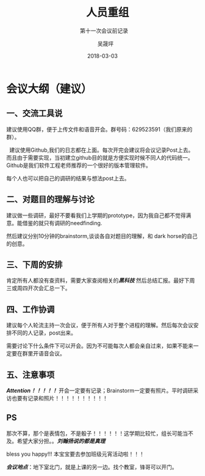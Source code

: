 ﻿---
layout:     post
title:      人员重组
subtitle:   第十一次会议前记录
date:       2018-03-03
author:     吴晟坪
header-img: img/Meeting_Record_bg.jpg
catalog: true
tags:
    - Meeting
---
# 会议大纲（建议）


## 一、交流工具说


建议使用QQ群，便于上传文件和语音开会。群号码：629523591（我们原来的群）。

   
建议使用Github,我们的日志都在上面。每次开完会建议将会议记录Post上去。而且由于需要实现，当初建立github目的就是方便实现时候不同人的代码统一。Github是我们软件工程老师推荐的一个很好的版本管理软件。


每个人也可以把自己的调研的结果与想法post上去。

## 二、对题目的理解与讨论

建议做一些调研，最好不要看我们上学期的prototype，因为我自己都不觉得满意。能借鉴的就只有调研的needfinding.

然后建议分别10分钟的brainstorm,谈谈各自对题目的理解，和 dark horse的自己的创意。

## 三、下周的安排

肯定所有人都没有查资料，需要大家查阅相关的***黑科技*** 然后总结汇报。最好下周三或周四开次会汇总一下。

## 四、工作协调

建议每个人轮流主持一次会议，便于所有人对于整个进程的理解。然后每次会议安排不同的人记录，post出来。

需要讨论下什么条件下可以开会。因为不可能每次人都会亲自过来，如果不能来一定要在群里开语音会议。

## 五、注意事项

***Attention！！！！！*** 开会一定要有记录；Brainstorm一定要有照片。平时调研采访也要有记录和照片！！！！！！！！！！

## PS

那次不算，那个是表情包，不是骰子！！！！！！这学期比较忙，组长可能当不及。希望大家分担。。***刘翰扬说的都是真理***

bless you happy!!! 本宝宝要去参加班级元宵活动啦！！！

***会议地点***：地下室北门，就是上课的另一边。找个教室，锋哥可以开门。
       
